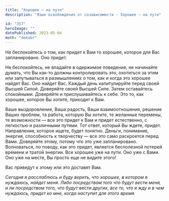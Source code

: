 ```yaml
---
title: "Хорошее — на пути"
description: "Язык освобождения от созависимости - Хорошее — на пути"

id: "357"
heroImage: ""
datePublished: 2023-05-04
moth: "dekabr"
---
```


Не беспокойтесь о том, как придет к Вам то хорошее, которое для Вас
запланировано. Оно придет.

Не беспокойтесь, не впадайте в одержимое поведение, не начинайте думать, что
Вы как-то должны контролировать это, охотиться за этим или запутываться в
размышлениях о том, как и когда это хорошее найдет Вас. Оно найдет Вас. Каждый
день капитулируйте перед своей Высшей Силой. Доверяйте своей Высшей Силе.
Затем оставайтесь спокойными. Доверяйте и прислушивайтесь к себе. Это то, как
хорошее, которое Вы хотите, приходит к Вам.

Ваше выздоровление, Ваша радость, Ваши взаимоотношения, решение Ваших проблем,
та работа, которую Вы хотите, те желанные перемены, те возможности — все это
придет к Вам и придет естественно, с легкостью и различными путями. Тот ответ,
который Вы ждете, придет. Направление, которое ищете, будет понятно. Деньги,
понимание, энергия, способность к творчеству — все это само раскроется перед
Вами. Доверяйте этому, потому что это уже запланировано. Волноваться, по
поводу, как это придет, является бесполезной потерей времени и тратой энергии.
Все хорошее уже на пути. Оно уже с Вами. Оно уже на месте, Вы просто еще не
видите этого!

Вас приведут к этому или это доставят Вам.

_Сегодня_ _я_ _расслаблюсь_ _и_ _буду_ _верить,_ _что_ _хорошее,_ _в_
_котором_ _я_ _нуждаюсь,_ _найдет_ _меня._ _Либо_ _посредством_ _того_ _что_
_будут_ _вести_ _меня,_ _и_ _ли_ _посредством_ _того,_ _что_ _будут_ вести
_других,_ _все_ _то,_ _что_ _я_ _жду_ _и_ _в_ _чем_ _нуждаюсь,_ _придет_ _ко_
_мне,_ _когда_ _наступит_ _для_ _этого_ _время._
